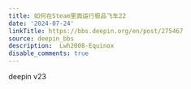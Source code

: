 ```yaml
---
title: 如何在Steam里面运行极品飞车22
date: '2024-07-24'
linkTitle: https://bbs.deepin.org/en/post/275467
source: deepin_bbs
description:  Lwh2008-Equinox 
disable_comments: true
---
```

deepin v23
